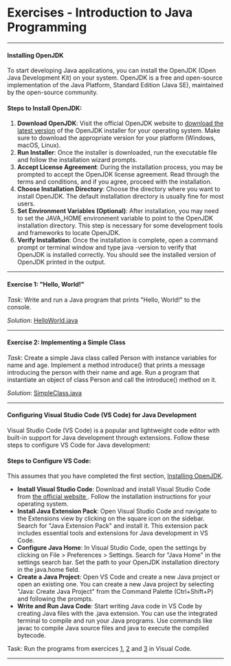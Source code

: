 #  Exercises - Introduction to Java Programming

---

#### Installing OpenJDK

To start developing Java applications, you can install the OpenJDK (Open Java Development Kit) on your system. OpenJDK is a free and open-source implementation of the Java Platform, Standard Edition (Java SE), maintained by the open-source community.

#### Steps to Install OpenJDK:

1. **Download OpenJDK**: Visit the official OpenJDK website to [download the latest version](https://jdk.java.net/22/) of the OpenJDK installer for your operating system. Make sure to download the appropriate version for your platform (Windows, macOS, Linux).
1. **Run Installer**: Once the installer is downloaded, run the executable file and follow the installation wizard prompts.
1. **Accept License Agreement**: During the installation process, you may be prompted to accept the OpenJDK license agreement. Read through the terms and conditions, and if you agree, proceed with the installation.
1. **Choose Installation Directory**: Choose the directory where you want to install OpenJDK. The default installation directory is usually fine for most users.
1. **Set Environment Variables (Optional)**: After installation, you may need to set the JAVA_HOME environment variable to point to the OpenJDK installation directory. This step is necessary for some development tools and frameworks to locate OpenJDK.
1. **Verify Installation**: Once the installation is complete, open a command prompt or terminal window and type java -version to verify that OpenJDK is installed correctly. You should see the installed version of OpenJDK printed in the output.

---

#### Exercise 1: "Hello, World!"

*Task*: Write and run a Java program that prints "Hello, World!" to the console.

*Solution*: [HelloWorld.java](/samples/01/HelloWorld.java)

---

#### Exercise 2: Implementing a Simple Class

*Task*: Create a simple Java class called Person with instance variables for name and age. 
      Implement a method introduce() that prints a message introducing the person with their name and age.
      Run a program that instantiate an object of class Person and call the introduce() method on it.

*Solution*: [SimpleClass.java](/samples/01/SimpleClass.java)
    
---

#### Configuring Visual Studio Code (VS Code) for Java Development

Visual Studio Code (VS Code) is a popular and lightweight code editor with built-in support for Java development through extensions. Follow these steps to configure VS Code for Java development:

#### Steps to Configure VS Code:

This assumes that you have completed the first section, [Installing OpenJDK](#installingopenjdk).

* **Install Visual Studio Code**: Download and install Visual Studio Code from [the official website ](https://code.visualstudio.com/). Follow the installation instructions for your operating system.
* **Install Java Extension Pack**: Open Visual Studio Code and navigate to the Extensions view by clicking on the square icon on the sidebar. Search for "Java Extension Pack" and install it. This extension pack includes essential tools and extensions for Java development in VS Code.
* **Configure Java Home**: In Visual Studio Code, open the settings by clicking on File > Preferences > Settings. Search for "Java Home" in the settings search bar. Set the path to your OpenJDK installation directory in the java.home field.
* **Create a Java Project**: Open VS Code and create a new Java project or open an existing one. You can create a new Java project by selecting "Java: Create Java Project" from the Command Palette (Ctrl+Shift+P) and following the prompts.
* **Write and Run Java Code**: Start writing Java code in VS Code by creating Java files with the .java extension. You can use the integrated terminal to compile and run your Java programs. Use commands like javac to compile Java source files and java to execute the compiled bytecode.

Task: Run the programs from exercices [1](#exercise1helloworld), [2](#exercise2implementingasimpleclass) and [3](#exercise3usinginterfacesandobjects) in Visual Code.

---
